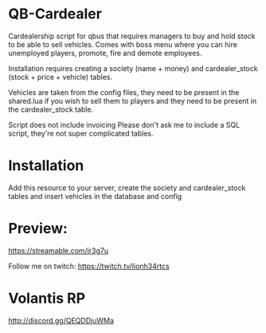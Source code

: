 # QB-Cardealer
Cardealership script for qbus that requires managers to buy and hold stock to be able to sell vehicles.
Comes with boss menu where you can hire unemployed players, promote, fire and demote employees.

Installation requires creating a society (name + money) and cardealer_stock (stock + price + vehicle) tables.

Vehicles are taken from the config files, they need to be present in the shared.lua if you wish to sell them to players and they need to be present in the cardealer_stock table.

Script does not include invoicing
Please don't ask me to include a SQL script, they're not super complicated tables.

# Installation
Add this resource to your server, create the society and cardealer_stock tables and insert vehicles in the database and config

# Preview: 
https://streamable.com/jr3g7u

Follow me on twitch: https://twitch.tv/lionh34rtcs

# Volantis RP
http://discord.gg/QEQDDjuWMa
